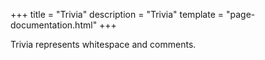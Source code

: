 +++
title = "Trivia"
description = "Trivia"
template = "page-documentation.html"
+++

Trivia represents whitespace and comments.
